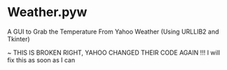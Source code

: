 Weather.pyw
===========

A GUI to Grab the Temperature From Yahoo Weather (Using URLLIB2 and Tkinter)

~ THIS IS BROKEN RIGHT, YAHOO CHANGED THEIR CODE AGAIN !!! I will fix this as soon as I can
